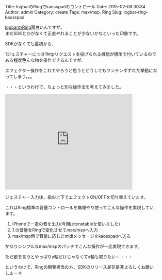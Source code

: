 Title: logbarのRingでkaosspadのコントロール
Date: 2015-02-06 00:34
Author: admin
Category: create
Tags: max/msp, Ring
Slug: logbar-ring-kaosspad

[logbarのRing](http://logbar.jp/ring/ja/developer/)面白いんですが、  
まだSDKとかがなくて正直やれることが少ないかなといった印象です。

SDKがなくても最初から、  

1ジェスチャーにつき1httpリクエストを投げられる機能が標準で付いているので  
ある程度色んな物を操作できるんですが、  

エフェクター操作をこれでやろうと思うとどうしてもワンテンポずれた挙動になってしまう。。。

・・・というわけで、ちょっと別な操作法を考えてみました。  

<iframe width="420" height="315" src="https://www.youtube.com/embed/RIszxzo9Zco" frameborder="0" allowfullscreen></iframe>

ジェスチャー入力後、指の上下でエフェクトON/OFFを切り替えています。  

これはRing標準の音量コントロールを無理やり使ってこんな操作を実現しています。

1.  iPhoneで一定の音を出力(今回はtonetableを使いました)
2.  1.の音量をRingで変化させてmax/mspへ入力
3.  max/msp側で音量に応じたmidiメッセージをkaosspadへ送る

かなりシンプルなmax/mspのパッチでこんな操作が一応実現できます。

ただ欲を言うとやっぱりy軸だけじゃなくてx軸も取りたい・・・・  

というわけで、Ringの開発担当の方、SDKのリリース是非是非よろしくお願いしまーす
